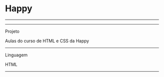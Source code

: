 # Happy
************************************************************************************


************************************************************************************
Projeto

Aulas do curso de HTML e CSS da Happy 
************************************************************************************
Linguagem

HTML

***********************************************************************************
